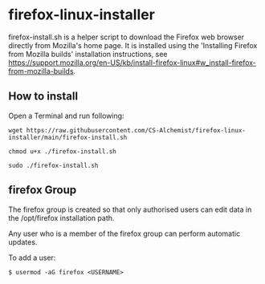 # firefox-linux-installer
firefox-install.sh is a helper script to download the Firefox web
browser directly from Mozilla's home page.
It is installed using the 'Installing Firefox from Mozilla builds'
installation instructions, see
https://support.mozilla.org/en-US/kb/install-firefox-linux#w_install-firefox-from-mozilla-builds.

## How to install
Open a Terminal and run following:
```
wget https://raw.githubusercontent.com/CS-Alchemist/firefox-linux-installer/main/firefox-install.sh
```
```
chmod u+x ./firefox-install.sh
```
```
sudo ./firefox-install.sh
```

## firefox Group
The firefox group is created so that only authorised users can edit data
in the /opt/firefox installation path.

Any user who is a member of the firefox group can perform automatic
updates.

To add a user:
```
$ usermod -aG firefox <USERNAME>
```